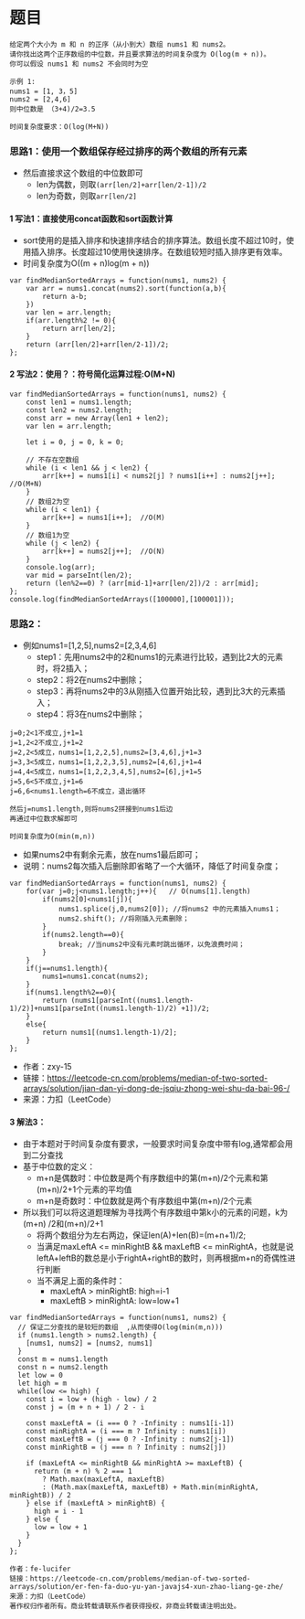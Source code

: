 # 题目
```
给定两个大小为 m 和 n 的正序（从小到大）数组 nums1 和 nums2。
请你找出这两个正序数组的中位数，并且要求算法的时间复杂度为 O(log(m + n))。
你可以假设 nums1 和 nums2 不会同时为空

示例 1:
nums1 = [1, 3，5]
nums2 = [2,4,6]
则中位数是 （3+4)/2=3.5

时间复杂度要求：O(log(M+N))
```

### 思路1：使用一个数组保存经过排序的两个数组的所有元素
- 然后直接求这个数组的中位数即可
    - len为偶数，则取`(arr[len/2]+arr[len/2-1])/2`
    - len为奇数，则取`arr[len/2]`

#### 1 写法1：直接使用concat函数和sort函数计算
- sort使用的是插入排序和快速排序结合的排序算法。数组长度不超过10时，使用插入排序。长度超过10使用快速排序。在数组较短时插入排序更有效率。
- 时间复杂度为O((m + n)log(m + n))
```
var findMedianSortedArrays = function(nums1, nums2) {
    var arr = nums1.concat(nums2).sort(function(a,b){
        return a-b;
    })
    var len = arr.length;
    if(arr.length%2 != 0){
        return arr[len/2];
    }
    return (arr[len/2]+arr[len/2-1])/2;  
};
```

#### 2 写法2：使用？：符号简化运算过程:O(M+N)
```
var findMedianSortedArrays = function(nums1, nums2) {
    const len1 = nums1.length;
    const len2 = nums2.length;
    const arr = new Array(len1 + len2);
    var len = arr.length;

    let i = 0, j = 0, k = 0;
    
    // 不存在空数组
    while (i < len1 && j < len2) {
        arr[k++] = nums1[i] < nums2[j] ? nums1[i++] : nums2[j++]; //O(M+N)
    }
    // 数组2为空
    while (i < len1) {
        arr[k++] = nums1[i++];  //O(M)
    }
    // 数组1为空
    while (j < len2) {
        arr[k++] = nums2[j++];  //O(N)
    }
    console.log(arr);
    var mid = parseInt(len/2);
    return (len%2==0) ? (arr[mid-1]+arr[len/2])/2 : arr[mid];
};
console.log(findMedianSortedArrays([100000],[100001]));
```

### 思路2：
- 例如nums1=[1,2,5],nums2=[2,3,4,6]
    - step1：先用nums2中的2和nums1的元素进行比较，遇到比2大的元素时，将2插入；
    - step2：将2在nums2中删除；
    - step3：再将nums2中的3从刚插入位置开始比较，遇到比3大的元素插入；
    - step4：将3在nums2中删除；
```
j=0;2<1不成立,j+1=1
j=1,2<2不成立,j+1=2
j=2,2<5成立，nums1=[1,2,2,5],nums2=[3,4,6],j+1=3
j=3,3<5成立，nums1=[1,2,2,3,5],nums2=[4,6],j+1=4
j=4,4<5成立，nums1=[1,2,2,3,4,5],nums2=[6],j+1=5
j=5,6<5不成立,j+1=6
j=6,6<nums1.length=6不成立，退出循环

然后j=nums1.length,则将nums2拼接到nums1后边
再通过中位数求解即可

时间复杂度为O(min(m,n))
```

- 如果nums2中有剩余元素，放在nums1最后即可；
- 说明：nums2每次插入后删除即省略了一个大循环，降低了时间复杂度；
```
var findMedianSortedArrays = function(nums1, nums2) {
    for(var j=0;j<nums1.length;j++){   // O(nums[1].length)
        if(nums2[0]<nums1[j]){
            nums1.splice(j,0,nums2[0]); //将nums2 中的元素插入nums1；
            nums2.shift(); //将刚插入元素删除；
        }
        if(nums2.length==0){
            break; //当nums2中没有元素时跳出循环，以免浪费时间；
        }
    }
    if(j==nums1.length){
        nums1=nums1.concat(nums2);
    }
    if(nums1.length%2==0){
        return (nums1[parseInt((nums1.length-1)/2)]+nums1[parseInt((nums1.length-1)/2) +1])/2;
    }
    else{
        return nums1[(nums1.length-1)/2];
    }
};
```
- 作者：zxy-15
- 链接：https://leetcode-cn.com/problems/median-of-two-sorted-arrays/solution/jian-dan-yi-dong-de-jsqiu-zhong-wei-shu-da-bai-96-/
- 来源：力扣（LeetCode）


#### 3 解法3：
- 由于本题对于时间复杂度有要求，一般要求时间复杂度中带有log,通常都会用到二分查找
- 基于中位数的定义：
    - m+n是偶数时：中位数是两个有序数组中的第(m+n)/2个元素和第(m+n)/2+1个元素的平均值
    - m+n是奇数时：中位数就是两个有序数组中第(m+n)/2个元素
- 所以我们可以将这道题理解为寻找两个有序数组中第k小的元素的问题，k为(m+n)
/2和(m+n)/2+1
    - 将两个数组分为左右两边，保证len(A)+len(B)=(m+n+1)/2;
    - 当满足maxLeftA <= minRightB && maxLeftB <= minRightA，也就是说leftA+leftB的数总是小于rightA+rightB的数时，则再根据m+n的奇偶性进行判断
    - 当不满足上面的条件时：
        - maxLeftA > minRightB: high=i-1
        - maxLeftB > minRightA: low=low+1
```
var findMedianSortedArrays = function(nums1, nums2) {
  // 保证二分查找的是较短的数组  ,从而使得O(log(min(m,n)))
  if (nums1.length > nums2.length) {
    [nums1, nums2] = [nums2, nums1]
  }
  const m = nums1.length
  const n = nums2.length
  let low = 0
  let high = m
  while(low <= high) {
    const i = low + (high - low) / 2
    const j = (m + n + 1) / 2 - i

    const maxLeftA = (i === 0 ? -Infinity : nums1[i-1])
    const minRightA = (i === m ? Infinity : nums1[i])
    const maxLeftB = (j === 0 ? -Infinity : nums2[j-1])
    const minRightB = (j === n ? Infinity : nums2[j])

    if (maxLeftA <= minRightB && minRightA >= maxLeftB) {
      return (m + n) % 2 === 1
        ? Math.max(maxLeftA, maxLeftB)
        : (Math.max(maxLeftA, maxLeftB) + Math.min(minRightA, minRightB)) / 2
    } else if (maxLeftA > minRightB) {
      high = i - 1
    } else {
      low = low + 1
    }
  }
};

作者：fe-lucifer
链接：https://leetcode-cn.com/problems/median-of-two-sorted-arrays/solution/er-fen-fa-duo-yu-yan-javajs4-xun-zhao-liang-ge-zhe/
来源：力扣（LeetCode）
著作权归作者所有。商业转载请联系作者获得授权，非商业转载请注明出处。
```
